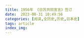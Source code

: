 ```yaml
---
title: 1956年 《日苏共同宣言》签订
date:  2023-08-31 10:49:56
categories: [阅读,全历史,历史,日本史]
tags: article
index_img: 
---
```


